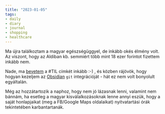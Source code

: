 ```yaml
---
title: "2023-01-05"
tags:
- daily
- diary
- journal
- shopping
- healthcare
---
```


Ma újra találkoztam a magyar egészségüggyel, de inkább okés élmény volt. Az viszont, hogy az Aldiban kb. semmiért több mint 18 ezer forintot fizettem inkább nem.

Nade, ma [bevetem](/notes/TIL_powershell_df) a #TIL címkét inkább :-) , és közben rájövök, hogy hogyan kezeljem az [Obsidian](https://obsidian.md) `git` integrációját - hát ez nem volt bonyolult egyáltalán.

Még az hozzátartozik a naphoz, hogy nem jó lázasnak lenni, valamint nem bánnám, ha esetleg a magyar kisválalkozásoknak lenne annyi eszük, hogy a saját honlapjaikat (meg a FB/Google Maps oldalaikat) nyitvatartási órák tekintetében karbantartanák.
